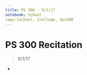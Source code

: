 ```yaml
---
title: PS 300 - 9/1/17
notebook: School
tags:1school, 2college, 2ps300
---
```


# PS 300 Recitation
> 9/1/17

* 

